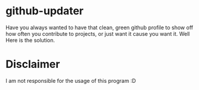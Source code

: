 # github-updater
Have you always wanted to have that clean, green github profile to show off how often you contribute to projects, or just want it cause you want it. Well Here is the solution.

# Disclaimer
I am not responsible for the usage of this program :D
